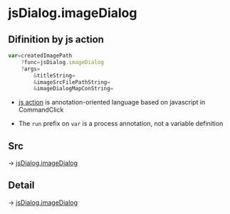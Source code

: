 # jsDialog.imageDialog

## Difinition by js action

```js.js
var=createdImagePath
	?func=jsDialog.imageDialog
	?args=
		&titleString=
		&imageSrcFilePathString=
		&imageDialogMapConString=
```

- [js action](#) is annotation-oriented language based on javascript in CommandClick

- The `run` prefix on `var` is a process annotation, not a variable definition

## Src

-> [jsDialog.imageDialog](https://github.com/puutaro/CommandClick/blob/master/app/src/main/java/com/puutaro/commandclick/fragment_lib/terminal_fragment/js_interface/dialog/JsDialog.kt#L315)

## Detail

-> [jsDialog.imageDialog](https://github.com/puutaro/CommandClick/blob/master/md/developer/js_interface/details/dialog/JsDialog/imageDialog.md)
